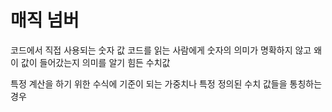 # 매직 넘버
코드에서 직접 사용되는 숫자 값
코드를 읽는 사람에게 숫자의 의미가 명확하지 않고 왜 이 값이 들어갔는지 의미를 알기 힘든 수치값

특정 계산을 하기 위한 수식에 기준이 되는 가중치나 특정 정의된 수치 값들을 통칭하는 경우